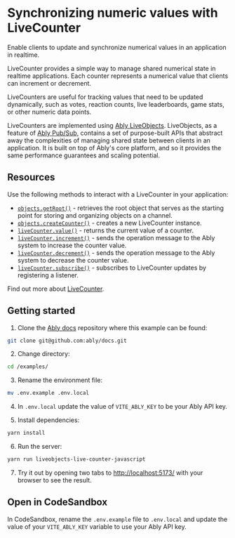 # Synchronizing numeric values with LiveCounter

Enable clients to update and synchronize numerical values in an application in realtime.

LiveCounter provides a simple way to manage shared numerical state in realtime applications. Each counter represents a numerical value that clients can increment or decrement.

LiveCounters are useful for tracking values that need to be updated dynamically, such as votes, reaction counts, live leaderboards, game stats, or other numeric data points.

LiveCounters are implemented using [Ably LiveObjects](https://ably.com/docs/liveobjects). LiveObjects, as a feature of [Ably Pub/Sub](https://ably.com/docs/products/channels), contains a set of purpose-built APIs that abstract away the complexities of managing shared state between clients in an application. It is built on top of Ably's core platform, and so it provides the same performance guarantees and scaling potential.

## Resources

Use the following methods to interact with a LiveCounter in your application:

- [`objects.getRoot()`](https://ably.com/docs/liveobjects) - retrieves the root object that serves as the starting point for storing and organizing objects on a channel.
- [`objects.createCounter()`](https://ably.com/docs/liveobjects) - creates a new LiveCounter instance.
- [`liveCounter.value()`](https://ably.com/docs/liveobjects/livecounter) - returns the current value of a counter.
- [`liveCounter.increment()`](https://ably.com/docs/liveobjects/livecounter) - sends the operation message to the Ably system to increase the counter value.
- [`liveCounter.decrement()`](https://ably.com/docs/liveobjects/livecounter) - sends the operation message to the Ably system to decrease the counter value.
- [`liveCounter.subscribe()`](https://ably.com/docs/liveobjects/livecounter) - subscribes to LiveCounter updates by registering a listener.

Find out more about [LiveCounter](https://ably.com/docs/liveobjects/livecounter).

## Getting started

1. Clone the [Ably docs](https://github.com/ably/docs) repository where this example can be found:

```sh
git clone git@github.com:ably/docs.git
```

2. Change directory:

```sh
cd /examples/
```

3. Rename the environment file:

```sh
mv .env.example .env.local
```

4. In `.env.local` update the value of `VITE_ABLY_KEY` to be your Ably API key.

5. Install dependencies:

```sh
yarn install
```

6. Run the server:

```sh
yarn run liveobjects-live-counter-javascript
```

7. Try it out by opening two tabs to [http://localhost:5173/](http://localhost:5173/) with your browser to see the result.

## Open in CodeSandbox

In CodeSandbox, rename the `.env.example` file to `.env.local` and update the value of your `VITE_ABLY_KEY` variable to use your Ably API key.
